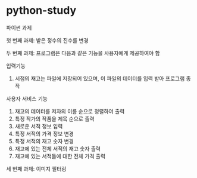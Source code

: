 # python-study
파이썬 과제

첫 번째 과제: 받은 정수의 진수를 변경

두 번째 과제: 프로그램은 다음과 같은 기능을 사용자에게 제공하여야 함

입력기능
1. 서점의 재고는 파일에 저장되어 있으며, 이 파일의 데이터를 입력 받아 프로그램 종작

사용자 서비스 기능
1. 재고의 데이터를 저자의 이름 순으로 정렬하여 출력
2. 특정 작가의 작품을 제목 순으로 출력
3. 새로운 서적 정보 입력
4. 특정 서적의 가격 정보 변경
5. 특정 서적의 재고 숫자 변경
6. 재고에 있는 전체 서적의 재고 숫자 출력
7. 재고에 있는 서적들에 대한 전체 가격 출력

세 번째 과제: 이미지 필터링
